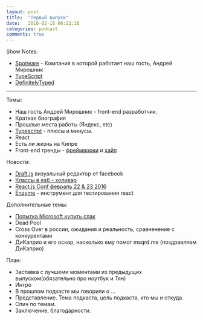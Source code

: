 ```yaml
---
layout: post
title:  "Первый выпуск"
date:   2016-02-16 06:22:18
categories: podcast
comments: true
---
```


Show Notes:

- [Spotware](https://www.spotware.com) - Компания в которой работает наш гость, Андрей Мирошник
- [TypeScript](http://www.typescriptlang.org)
- [DefinitelyTyped](https://github.com/DefinitelyTyped/DefinitelyTyped)

<hr>

Темы:

- Наш гость Андрей Мирошник - front-end разработчик.
- Краткая биография
- Прошлые места работы (Яндекс, etc)
- [Typescript](http://www.typescriptlang.org) - плюсы и минусы. 
- React
- Есть ли жизнь на Кипре
- Front-end тренды - [фреймворки](http://www.clock.co.uk/blog/javascript-frameworks-in-2016) и [хайп](https://dev.by/lenta/main/v-reytinge-populyarnyh-yazykov-programmirovaniya-redmonk-po-prezhnemu-lidiruyut-javascript-i-java)

Новости:

- [Draft.js](https://facebook.github.io/draft-js/) визуальный редактор от facebook
- [Классы в es6 - холивар](https://medium.com/@housecor/in-defense-of-javascript-classes-e50bf2270a95#.sbuoffkk0)
- [React.js Conf февраль 22 & 23 2016](http://conf.reactjs.com)
- [Еnzyme](https://medium.com/airbnb-engineering/enzyme-javascript-testing-utilities-for-react-a417e5e5090f#.4akorw8kf)  - инструмент для тестирования react


Дополнительные темы:

- [Попытка Microsoft купить слак](http://techcrunch.com/2016/03/04/source-microsoft-mulled-an-8-billion-bid-for-slack-will-focus-on-skype-instead)
- Dead Pool
- Cross Over в россии, ожидания и реальность, сравненение с конкурентами
- ДиКаприо и его оскар, насколько ему помог msqrd.me (поздравляем ДиКаприо)


План:

- Заставка с лучшеми моментами из предыдущих выпуском(обязательно про ноутбук и Тян)
- Интро
- В прошлом подкасте мы говорили о ...
- Представление. Тема подкаста, цель подкаста, кто мы и откуда.
- Спич по темам.
- Заключение, благодарности. 

